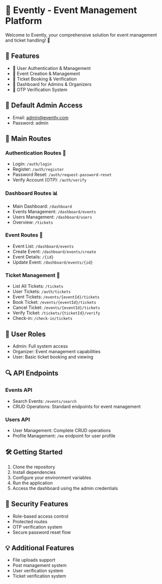 # 🎉 Evently - Event Management Platform

Welcome to Evently, your comprehensive solution for event management and ticket handling! 🌟

## 🚀 Features

- 👥 User Authentication & Management
- 📅 Event Creation & Management
- 🎫 Ticket Booking & Verification
- 📱 Dashboard for Admins & Organizers
- 📨 OTP Verification System

## 🔑 Default Admin Access

- Email: admin@evently.com
- Password: admin

## 📍 Main Routes

### Authentication Routes 🔐

- Login: `/auth/login`
- Register: `/auth/register`
- Password Reset: `/auth/request-password-reset`
- Verify Account (OTP): `/auth/verify`

### Dashboard Routes 📊

- Main Dashboard: `/dashboard`
- Events Management: `/dashboard/events`
- Users Management: `/dashboard/users`
- Overview: `/tickets`

### Event Routes 🎪

- Event List: `/dashboard/events`
- Create Event: `/dashboard/events/create`
- Event Details: `/{id}`
- Update Event: `/dashboard/events/{id}`

### Ticket Management 🎫

- List All Tickets: `/tickets`
- User Tickets: `/auth/tickets`
- Event Tickets: `/events/{eventId}/tickets`
- Book Ticket: `/events/{eventId}/tickets`
- Cancel Ticket: `/events/{eventId}/tickets`
- Verify Ticket: `/tickets/{ticketId}/verify`
- Check-in: `/check-in/tickets`

## 👥 User Roles

- Admin: Full system access
- Organizer: Event management capabilities
- User: Basic ticket booking and viewing

## 🔍 API Endpoints

### Events API

- Search Events: `/events/search`
- CRUD Operations: Standard endpoints for event management

### Users API

- User Management: Complete CRUD operations
- Profile Management: `/me` endpoint for user profile

## 🛠 Getting Started

1. Clone the repository
2. Install dependencies
3. Configure your environment variables
4. Run the application
5. Access the dashboard using the admin credentials

## 🔐 Security Features

- Role-based access control
- Protected routes
- OTP verification system
- Secure password reset flow

## 💡 Additional Features

- File uploads support
- Post management system
- User verification system
- Ticket verification system
